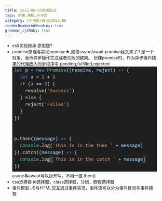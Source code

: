 ```yaml
---
title: 2022-06-30前端面试
tags: 新建,模板,小书匠
category: /小书匠/日记/2022-06
renderNumberedHeading: true
grammar_cjkRuby: true
---
```



- es5实现继承
原型链?
- promise原理与实现promise★,顺便async/await
promise我又来了!!
是一个对象，表示异步操作完成或者失败的结果。
创建promise时，作为异步操作结果的代理放入同步程序中
pending,fulfilled,rejected
![](./images/1656985797423.png)
async与awaut可以拆开写，不用一直.then()
- css选择器
id选择器，class选择器，分组，嵌套选择器
- 事件模型
JS与HTML交互通过事件实现，事件流可以分为事件冒泡与事件捕获